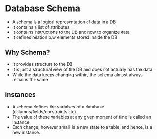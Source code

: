 # Database Schema

- A schema is a logical representation of data in a DB
- It contains a list of attributes
- It contains instructions to the DB and how to organize data
- It defines relation b/w elements stored inside the DB

## Why Schema?

- It provides structure to the DB
- It is just a structural view of the DB and does not actually has the data
- While the data keeps changing within, the schema almost always remains the same

## Instances

- A schema defines the variables of a database (columns/fields/constraints etc)
- The value of these variables at any given moment of time is called an instance
- Each change, however small, is a new state to a table, and hence, is a new instance.
